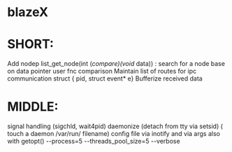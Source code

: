 # blazeX


# SHORT:
Add nodep list_get_node(int (*compare)(void* data))  : search for a node base on data pointer user fnc comparison
Maintain list of routes for ipc communication struct { pid, struct event* e}
Bufferize received data

# MIDDLE:
signal handling (sigchld, wait4pid)
daemonize (detach from tty via setsid) ( touch a daemon /var/run/<pid> filename)
config file via inotify and via args also with getopt() 
  --process=5
  --threads_pool_size=5
  --verbose
  

  


